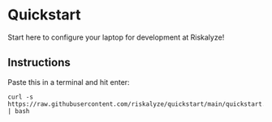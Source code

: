 # Quickstart

Start here to configure your laptop for development at Riskalyze!

## Instructions

Paste this in a terminal and hit enter:

```shell
curl -s https://raw.githubusercontent.com/riskalyze/quickstart/main/quickstart.sh | bash
```
